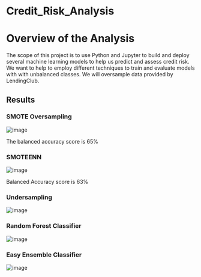 # Credit_Risk_Analysis

# Overview of the Analysis
The scope of this project is to use Python and Jupyter to build and deploy several machine learning models to help us predict and assess credit risk.  We want to help to employ different techniques to train and evaluate models with with unbalanced classes.  We will oversample data provided by LendingClub.

## Results

### SMOTE Oversampling


![image](https://user-images.githubusercontent.com/98061420/172035584-44fd657e-66ff-4eee-b010-435b877eabc3.png)


The balanced accuracy score is 65%



### SMOTEENN

![image](https://user-images.githubusercontent.com/98061420/172035638-dd30fdf8-788a-41d0-9879-1d02bdc92bcb.png)

Balanced Accuracy score is 63%


### Undersampling
![image](https://user-images.githubusercontent.com/98061420/172035591-d032f14d-37a3-408c-9748-badd9aad982c.png)


### Random Forest Classifier 

![image](https://user-images.githubusercontent.com/98061420/172035599-fa0b1c45-9ef4-40da-8987-a9f1d6b53463.png)

### Easy Ensemble Classifier

![image](https://user-images.githubusercontent.com/98061420/172035614-d2d7f3d7-6efd-4e68-8213-efd5feeab858.png)



